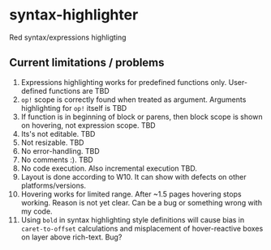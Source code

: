# syntax-highlighter
Red syntax/expressions highligting

## Current limitations / problems
1. Expressions highlighting works for predefined functions only. User-defined functions are TBD
2. `op!` scope is correctly found when treated as argument. Arguments highlighting for `op!` itself is TBD
3. If function is in beginning of block or parens, then block scope is shown on hovering, not expression scope. TBD
4. Its's not editable. TBD
5. Not resizable. TBD
6. No error-handling. TBD
7. No comments :). TBD
8. No code execution. Also incremental execution TBD.
9. Layout is done according to W10. It can show with defects on other platforms/versions.
10. Hovering works for limited range. After ~1.5 pages hovering stops working. Reason is not yet clear. Can be a bug or something wrong with my code.
11. Using `bold` in syntax highlighting style definitions will cause bias in `caret-to-offset` calculations and misplacement of hover-reactive boxes on layer above rich-text. Bug?

